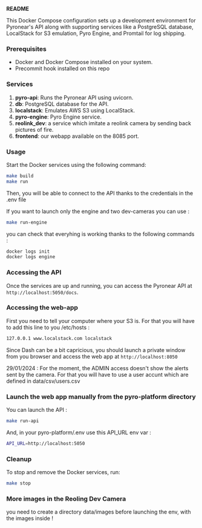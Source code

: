 **README**

This Docker Compose configuration sets up a development environment for Pyronear's API along with supporting services like a PostgreSQL database, LocalStack for S3 emulation, Pyro Engine, and Promtail for log shipping.

### Prerequisites
- Docker and Docker Compose installed on your system.
- Precommit hook installed on this repo


### Services
1. **pyro-api**: Runs the Pyronear API using uvicorn.
2. **db**: PostgreSQL database for the API.
3. **localstack**: Emulates AWS S3 using LocalStack.
4. **pyro-engine**: Pyro Engine service.
5. **reolink_dev**: a service which imitate a reolink camera by sending back pictures of fire.
6. **frontend**: our webapp available on the 8085 port.

### Usage

Start the Docker services using the following command:
```bash
make build
make run
```

Then, you will be able to connect to the API thanks to the credentials in the .env file

If you want to launch only the engine and two dev-cameras you can use :
```bash
make run-engine
```

you can check that everyhing is working thanks to the following commands :
```bash
docker logs init
docker logs engine
```

### Accessing the API
Once the services are up and running, you can access the Pyronear API at `http://localhost:5050/docs`.


### Accessing the web-app

First you need to tell your computer where your S3 is.
For that you will have to add this line to you /etc/hosts :

```bash
127.0.0.1 www.localstack.com localstack
```

Since Dash can be a bit capricious, you should launch a private window from you browser and access the web app at `http://localhost:8050`

29/01/2024 : For the moment, the ADMIN access doesn't show the alerts sent by the camera. For that you will have to use a user accunt which are defined in data/csv/users.csv

### Launch the web app manually from the pyro-platform directory

You can launch the API :

```bash
make run-api
```

And, in your pyro-platform/.env use this API_URL env var :
```bash
API_URL=http://localhost:5050
```

### Cleanup
To stop and remove the Docker services, run:
```bash
make stop
```

### More images in the Reoling Dev Camera

you need to create a directory data/images before launching the env, with the images inside !
